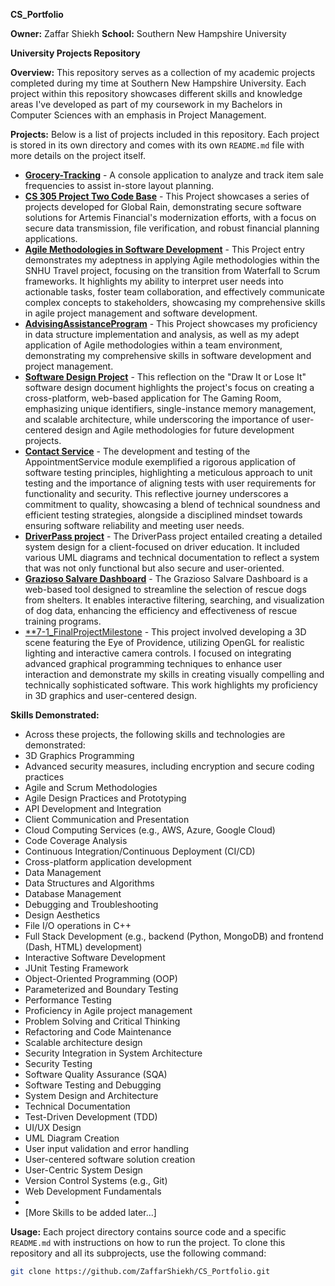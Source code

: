 **CS_Portfolio**

**Owner:** Zaffar Shiekh
**School:** Southern New Hampshire University

**University Projects Repository**

**Overview:**
This repository serves as a collection of my academic projects completed during my time at Southern New Hampshire University. Each project within this repository showcases different skills and knowledge areas I've developed as part of my coursework in my Bachelors in Computer Sciences with an emphasis in Project Management.

**Projects:**
Below is a list of projects included in this repository. Each project is stored in its own directory and comes with its own `README.md` file with more details on the project itself.

- [**Grocery-Tracking**]([./Grocery-Tracking](https://github.com/zaffarshiekh/CS_Portfolio/tree/21cc9e2f53e6266086344c8fed7634fcd826aa84/Grocery-Tracking%20(VS))) - A console application to analyze and track item sale frequencies to assist in-store layout planning.
- [**CS 305 Project Two Code Base**](https://github.com/zaffarshiekh/CS_Portfolio/tree/ffd6d0069291b5d46eabb673c68208a14164285f/CS%20305%20Project%20Two%20Code%20Base) - This Project showcases a series of projects developed for Global Rain, demonstrating secure software solutions for Artemis Financial's modernization efforts, with a focus on secure data transmission, file verification, and robust financial planning applications.
- [**Agile Methodologies in Software Development**](https://github.com/zaffarshiekh/CS_Portfolio/tree/92dfd90a661bdc872f5cbe59af3616214dd4ce5e/Agile%20Methodologies%20in%20Software%20Development%20%E2%80%93%20SNHU%20Travel%20Project) - This Project entry demonstrates my adeptness in applying Agile methodologies within the SNHU Travel project, focusing on the transition from Waterfall to Scrum frameworks. It highlights my ability to interpret user needs into actionable tasks, foster team collaboration, and effectively communicate complex concepts to stakeholders, showcasing my comprehensive skills in agile project management and software development.
- [**AdvisingAssistanceProgram**](AdvisingAssistanceProgram) - This Project showcases my proficiency in data structure implementation and analysis, as well as my adept application of Agile methodologies within a team environment, demonstrating my comprehensive skills in software development and project management.
- [**Software Design Project**](https://github.com/zaffarshiekh/CS_Portfolio/tree/38f385357d834ee9032a584b247a4144eb933448/Software%20Design%20Project) - This reflection on the "Draw It or Lose It" software design document highlights the project's focus on creating a cross-platform, web-based application for The Gaming Room, emphasizing unique identifiers, single-instance memory management, and scalable architecture, while underscoring the importance of user-centered design and Agile methodologies for future development projects.
- [**Contact Service**](https://github.com/zaffarshiekh/CS_Portfolio/tree/61e4722fa0bb592e47c2c6e463f633f0298b3865/Contact%20Service/ContactService) - The development and testing of the AppointmentService module exemplified a rigorous application of software testing principles, highlighting a meticulous approach to unit testing and the importance of aligning tests with user requirements for functionality and security. This reflective journey underscores a commitment to quality, showcasing a blend of technical soundness and efficient testing strategies, alongside a disciplined mindset towards ensuring software reliability and meeting user needs.
- [**DriverPass project**](https://github.com/zaffarshiekh/CS_Portfolio/tree/290281a525c5b1961cf4ed161751934e88661577/DriverPass%20project) - The DriverPass project entailed creating a detailed system design for a client-focused on driver education. It included various UML diagrams and technical documentation to reflect a system that was not only functional but also secure and user-oriented.
- [**Grazioso Salvare Dashboard**](https://github.com/zaffarshiekh/CS_Portfolio/tree/f59ffa71433b7dfc6d3f6a609c2267bfe5be4d66/Grazioso%20Salvare%20Dashboard) - The Grazioso Salvare Dashboard is a web-based tool designed to streamline the selection of rescue dogs from shelters. It enables interactive filtering, searching, and visualization of dog data, enhancing the efficiency and effectiveness of rescue training programs.
- [**7-1_FinalProjectMilestone](https://github.com/zaffarshiekh/CS_Portfolio/tree/e34bdbd755d41ac7306277b526ce3951d3c61a92/7-1_FinalProjectMilestones) - This project involved developing a 3D scene featuring the Eye of Providence, utilizing OpenGL for realistic lighting and interactive camera controls. I focused on integrating advanced graphical programming techniques to enhance user interaction and demonstrate my skills in creating visually compelling and technically sophisticated software. This work highlights my proficiency in 3D graphics and user-centered design.

[//]: # (New Projects to be added.)

**Skills Demonstrated:**
- Across these projects, the following skills and technologies are demonstrated:
- 3D Graphics Programming
- Advanced security measures, including encryption and secure coding practices
- Agile and Scrum Methodologies
- Agile Design Practices and Prototyping
- API Development and Integration
- Client Communication and Presentation
- Cloud Computing Services (e.g., AWS, Azure, Google Cloud)
- Code Coverage Analysis
- Continuous Integration/Continuous Deployment (CI/CD)
- Cross-platform application development
- Data Management
- Data Structures and Algorithms
- Database Management
- Debugging and Troubleshooting
- Design Aesthetics
- File I/O operations in C++
- Full Stack Development (e.g., backend (Python, MongoDB) and frontend (Dash, HTML) development)
- Interactive Software Development
- JUnit Testing Framework
- Object-Oriented Programming (OOP)
- Parameterized and Boundary Testing
- Performance Testing
- Proficiency in Agile project management
- Problem Solving and Critical Thinking
- Refactoring and Code Maintenance
- Scalable architecture design
- Security Integration in System Architecture
- Security Testing
- Software Quality Assurance (SQA)
- Software Testing and Debugging
- System Design and Architecture
- Technical Documentation
- Test-Driven Development (TDD)
- UI/UX Design
- UML Diagram Creation
- User input validation and error handling
- User-centered software solution creation
- User-Centric System Design
- Version Control Systems (e.g., Git)
- Web Development Fundamentals
- 
-	[More Skills to be added later...]

**Usage:**
Each project directory contains source code and a specific `README.md` with instructions on how to run the project. To clone this repository and all its subprojects, use the following command:

```bash
git clone https://github.com/ZaffarShiekh/CS_Portfolio.git
